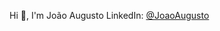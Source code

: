 Hi 👋, I'm João Augusto
LinkedIn: [@JoaoAugusto](https://www.linkedin.com/in/jo%C3%A3o-augusto-oliveira-15b018238/) <br/>
